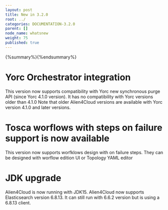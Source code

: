 ```yaml
---
layout: post
title: New in 3.2.0
root: ../
categories: DOCUMENTATION-3.2.0
parent: []
node_name: whatsnew
weight: 75
published: true
---
```


{%summary%}{%endsummary%}

# Yorc Orchestrator integration
This version  now supports compatibility with Yorc new synchronous purge API (since Yorc 4.1.0 version).
It has no compatibility with  Yorc versions older than 4.1.0
Note that older Alien4Cloud versions are available with Yorc version 4.1.0 and later versions.
  
# Tosca worflows with steps on failure support is now available
 This version now supports worfklows design with on failure steps.
 They can be designed with worflow edition UI or Topology YAML editor
 
# JDK upgrade
 Alien4Cloud is now running with  JDK15.
 Alien4Cloud now supports Elasticsearch version 6.8.13. It can still run with 6.6.2 version but is using a 6.8.13 client.